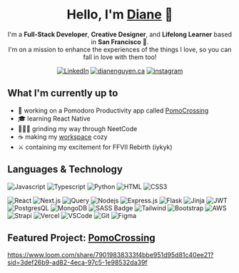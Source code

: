 <div align="center">
    <h1>Hello, I'm <a href="https://dianenguyen.ca" target="_blank">Diane</a> 🌸</h1>
    I'm a <b>Full-Stack Developer</b>, <b>Creative Designer</b>, and <b>Lifelong Learner</b> based in <b>San Francisco</b>  🌁.<br />
    I'm on a mission to enhance the experiences of the things I love, so you can fall in love with them too! <br></p>
    <a href="https://www.linkedin.com/in/dianenguyenca" target="_blank"><img alt="LinkedIn"
        src="https://img.shields.io/badge/linkedin-%230077B5.svg?logo=linkedin&logoColor=white" /></a>
    <a href="https://dianenguyen.ca" target="blank"><img src="https://img.shields.io/badge/portfolio-%238A4182.svg?logo=heart&logoColor=white" alt="dianenguyen.ca" /></a> 
    <a href="https://instagram.com/kinoko.bun" target="_blank"> <img src="https://img.shields.io/badge/instagram-%23E4405F.svg?logo=Instagram&logoColor=white" alt="instagram" /> </a> 
</div>

## What I'm currently up to
- 🌳 working on a Pomodoro Productivity app called <a href="https://pomo-crossing.vercel.app/" target="blank">PomoCrossing</a>
- 🎓 learning React Native
- 🙆🏻‍♀️ grinding my way through NeetCode
- ☕️ making my <a href="https://www.instagram.com/kinoko.bun/" target="_blank">workspace</a> cozy
- ⚔️ containing my excitement for FFVII Rebirth (iykyk)

## Languages & Technology

![Javascript](https://img.shields.io/badge/Javascript-F0DB4F?style=for-the-badge&labelColor=black&logo=javascript&logoColor=F0DB4F) ![Typescript](https://img.shields.io/badge/Typescript-007acc?style=for-the-badge&labelColor=black&logo=typescript&logoColor=007acc) ![Python](https://camo.githubusercontent.com/0562f16a4ae7e35dae6087bf8b7805fb7e664a9e7e20ae6d163d94e56b94f32d/68747470733a2f2f696d672e736869656c64732e696f2f62616467652f707974686f6e2d3336373041303f7374796c653d666f722d7468652d6261646765266c6f676f3d707974686f6e266c6f676f436f6c6f723d666664643534) ![HTML](https://img.shields.io/badge/HTML5-E34F26?style=for-the-badge&logo=html5&logoColor=white) ![CSS3](https://img.shields.io/badge/CSS3-1572B6?style=for-the-badge&logo=css3&logoColor=white) 

![React](https://img.shields.io/badge/-React-61DBFB?style=for-the-badge&labelColor=black&logo=react&logoColor=61DBFB) ![Next.js](https://img.shields.io/badge/next.js-000000?style=for-the-badge&logo=nextdotjs&logoColor=white) ![jQuery](https://img.shields.io/badge/jQuery-0769AD?style=for-the-badge&logo=jquery&logoColor=white) ![Nodejs](https://img.shields.io/badge/Nodejs-3C873A?style=for-the-badge&labelColor=black&logo=node.js&logoColor=3C873A) ![Express.js](https://img.shields.io/badge/Express.js-000000?style=for-the-badge&logo=express&logoColor=white)  ![Flask](https://img.shields.io/badge/Flask-000000?style=for-the-badge&logo=flask&logoColor=white) ![Jinja](https://camo.githubusercontent.com/5e7e83c9f9fd312893462b100b82efd752d74faf9b302e269b141eded6a9ebcc/68747470733a2f2f696d672e736869656c64732e696f2f62616467652f6a696e6a612d77686974652e7376673f7374796c653d666f722d7468652d6261646765266c6f676f3d6a696e6a61266c6f676f436f6c6f723d626c61636b) ![JWT](https://camo.githubusercontent.com/aac74ca85b21ed1ff4fa88dda8712fce9cddbf786bdf807231e6179f70003ac5/68747470733a2f2f696d672e736869656c64732e696f2f62616467652f4a57542d626c61636b3f7374796c653d666f722d7468652d6261646765266c6f676f3d4a534f4e253230776562253230746f6b656e73) ![PostgresQL](https://img.shields.io/badge/PostgreSQL-316192?style=for-the-badge&logo=postgresql&logoColor=white) ![MongoDB](https://img.shields.io/badge/MongoDB-4EA94B?style=for-the-badge&logo=mongodb&logoColor=white)  ![SASS Badge](https://img.shields.io/badge/Sass-CC6699?style=for-the-badge&logo=sass&logoColor=white) ![Tailwind](https://img.shields.io/badge/Tailwind_CSS-092749?style=for-the-badge&logo=tailwindcss&logoColor=06B6D4&labelColor=000000) ![Bootstrap](https://img.shields.io/badge/Bootstrap-563D7C?style=for-the-badge&logo=bootstrap&logoColor=white) ![AWS](	https://img.shields.io/badge/Amazon_AWS-FF9900?style=for-the-badge&logo=amazonaws&logoColor=white) ![Strapi](https://img.shields.io/badge/strapi-2E7EEA?style=for-the-badge&logo=strapi&logoColor=white) ![Vercel](https://img.shields.io/badge/Vercel-000000?style=for-the-badge&logo=vercel&logoColor=white) ![VSCode](https://img.shields.io/badge/Visual_Studio-0078d7?style=for-the-badge&logo=visual%20studio&logoColor=white) ![Git](https://img.shields.io/badge/Git-F05032?style=for-the-badge&logo=git&logoColor=white) ![Figma](https://img.shields.io/badge/Figma-F24E1E?style=for-the-badge&logo=figma&logoColor=white)


## Featured Project: <a href="https://pomo-crossing.vercel.app/" target="_blank">PomoCrossing</a>

https://www.loom.com/share/79019838333f4bbe951d95d81c40ee21?sid=3def26b9-ad82-4eca-97c5-1e98532da39f
